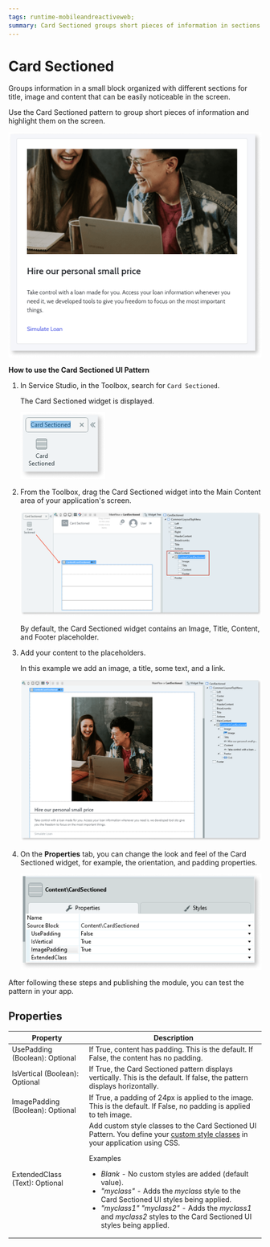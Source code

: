 ```yaml
---
tags: runtime-mobileandreactiveweb;  
summary: Card Sectioned groups short pieces of information in sections and highlights them on the screen.
---
```


# Card Sectioned

Groups information in a small block organized with different sections for title, image and content that can be easily noticeable in the screen.

Use the Card Sectioned pattern to group short pieces of information and highlight them on the screen.

![](<images/cardsection-3.png>)

**How to use the Card Sectioned UI Pattern**

1. In Service Studio, in the Toolbox, search for `Card Sectioned`.

    The Card Sectioned widget is displayed.

    ![](<images/cardsection-1-ss.png>)

1. From the Toolbox, drag the Card Sectioned widget into the Main Content area of your application's screen.

    ![](<images/cardsection-2-ss.png>)

    By default, the Card Sectioned widget contains an Image, Title, Content, and Footer placeholder.

1. Add your content to the placeholders.

    In this example we add an image, a title, some text, and a link.

    ![](<images/cardsection-4-ss.png>)

1. On the **Properties** tab, you can change the look and feel of the Card Sectioned widget, for example, the orientation, and padding properties.

    ![](<images/cardsection-5-ss.png>)

After following these steps and publishing the module, you can test the pattern in your app.

## Properties

| Property | Description |
|---|---|
|UsePadding (Boolean): Optional  | If True, content has padding. This is the default. If False, the content has no padding. |
|IsVertical (Boolean): Optional  | If True, the Card Sectioned pattern displays vertically. This is the default. If false, the pattern displays horizontally. |
|ImagePadding (Boolean): Optional  | If True, a padding of 24px is applied to the image. This is the default. If False, no padding is applied to teh image. |
|ExtendedClass (Text): Optional  |  Add custom style classes to the Card Sectioned UI Pattern. You define your [custom style classes](../../../look-feel/css.md) in your application using CSS.<p>Examples</p><ul><li>_Blank_ - No custom styles are added (default value).</li><li>_"myclass"_ - Adds the _myclass_ style to the Card Sectioned UI styles being applied.</li><li>_"myclass1" "myclass2"_ - Adds the _myclass1_ and _myclass2_ styles to the Card Sectioned UI styles being applied.</li></ul> |
